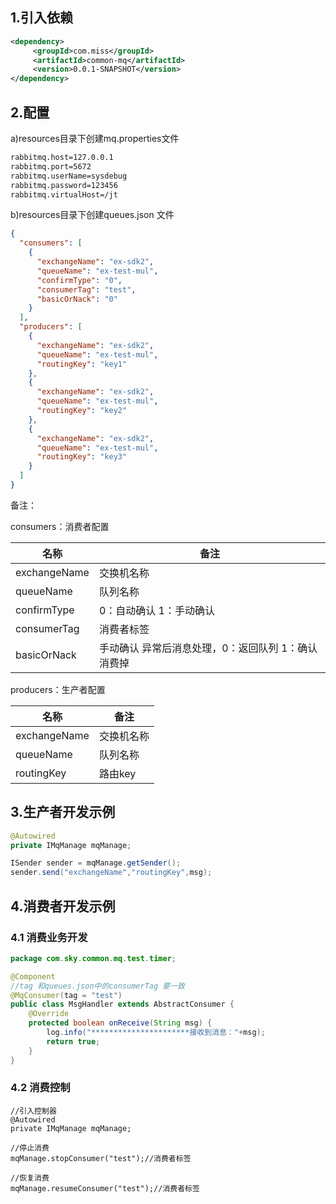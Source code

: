 ## 1.引入依赖

```xml
<dependency>
     <groupId>com.miss</groupId>
     <artifactId>common-mq</artifactId>
     <version>0.0.1-SNAPSHOT</version>
</dependency>
```

## 2.配置

a)resources目录下创建mq.properties文件

```xml
rabbitmq.host=127.0.0.1
rabbitmq.port=5672
rabbitmq.userName=sysdebug
rabbitmq.password=123456
rabbitmq.virtualHost=/jt
```

b)resources目录下创建queues.json 文件

```json
{
  "consumers": [
    {
      "exchangeName": "ex-sdk2",
      "queueName": "ex-test-mul",
      "confirmType": "0",
      "consumerTag": "test",
      "basicOrNack": "0"
    }
  ],
  "producers": [
    {
      "exchangeName": "ex-sdk2",
      "queueName": "ex-test-mul",
      "routingKey": "key1"
    },
    {
      "exchangeName": "ex-sdk2",
      "queueName": "ex-test-mul",
      "routingKey": "key2"
    },
    {
      "exchangeName": "ex-sdk2",
      "queueName": "ex-test-mul",
      "routingKey": "key3"
    }
  ]
}
```

备注：

consumers：消费者配置

| 名称         | 备注                                               |
| ------------ | -------------------------------------------------- |
| exchangeName | 交换机名称                                         |
| queueName    | 队列名称                                           |
| confirmType  | 0：自动确认 1：手动确认                            |
| consumerTag  | 消费者标签                                         |
| basicOrNack  | 手动确认 异常后消息处理，0：返回队列 1：确认消费掉 |

producers：生产者配置

| 名称         | 备注       |
| ------------ | ---------- |
| exchangeName | 交换机名称 |
| queueName    | 队列名称   |
| routingKey   | 路由key    |



## 3.生产者开发示例

```java
@Autowired
private IMqManage mqManage;

ISender sender = mqManage.getSender();
sender.send("exchangeName","routingKey",msg);
```



## 4.消费者开发示例

### 4.1 消费业务开发



```java
package com.sky.common.mq.test.timer;

@Component
//tag 和queues.json中的consumerTag 要一致
@MqConsumer(tag = "test")
public class MsgHandler extends AbstractConsumer {
    @Override
    protected boolean onReceive(String msg) {
        log.info("**********************接收到消息："+msg);
        return true;
    }
}
```



### 4.2 消费控制

```
//引入控制器
@Autowired
private IMqManage mqManage;

//停止消费
mqManage.stopConsumer("test");//消费者标签 

//恢复消费
mqManage.resumeConsumer("test");//消费者标签
```



